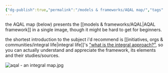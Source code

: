 ```yaml
---
{"dg-publish":true,"permalink":"/models & frameworks/AQAL map/","tags":["framework","map","integraltheory","🌿"],"created":"2022-04-07T14:08:22.352-03:00","updated":"2024-06-20T17:06:10.847-03:00"}
---
```


the AQAL map (below) presents the [[models & frameworks/AQAL\|AQAL framework]] in a single image, though it might be hard to get for beginners.

the shortest introduction to the subject i'd recommend is [[initiatives, orgs & communities/integral life\|integral life]]'s ["what is the integral approach?"](https://integrallife.com/what-is-integral-approach/), so you can actually understand and appreciate the framework, its elements and their studies/sources.

![aqal - an integral map.jpg](/img/user/images/maps/aqal%20-%20an%20integral%20map.jpg)